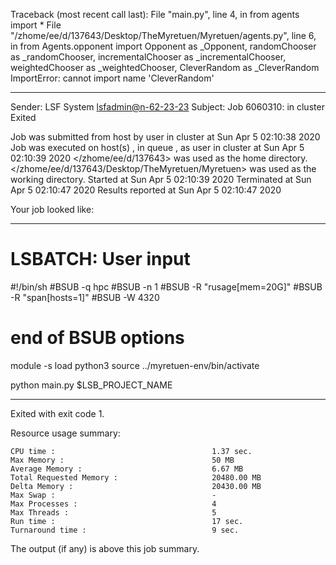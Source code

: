 Traceback (most recent call last):
  File "main.py", line 4, in <module>
    from agents import *
  File "/zhome/ee/d/137643/Desktop/TheMyretuen/Myretuen/agents.py", line 6, in <module>
    from Agents.opponent import Opponent as _Opponent, randomChooser as _randomChooser, incrementalChooser as _incrementalChooser, weightedChooser as _weightedChooser, CleverRandom as _CleverRandom
ImportError: cannot import name 'CleverRandom'

------------------------------------------------------------
Sender: LSF System <lsfadmin@n-62-23-23>
Subject: Job 6060310: <CleverRandom0test> in cluster <dcc> Exited

Job <CleverRandom0test> was submitted from host <n-62-27-20> by user <s183905> in cluster <dcc> at Sun Apr  5 02:10:38 2020
Job was executed on host(s) <n-62-23-23>, in queue <hpc>, as user <s183905> in cluster <dcc> at Sun Apr  5 02:10:39 2020
</zhome/ee/d/137643> was used as the home directory.
</zhome/ee/d/137643/Desktop/TheMyretuen/Myretuen> was used as the working directory.
Started at Sun Apr  5 02:10:39 2020
Terminated at Sun Apr  5 02:10:47 2020
Results reported at Sun Apr  5 02:10:47 2020

Your job looked like:

------------------------------------------------------------
# LSBATCH: User input
#!/bin/sh
#BSUB -q hpc
#BSUB -n 1
#BSUB -R "rusage[mem=20G]"
#BSUB -R "span[hosts=1]"
#BSUB -W 4320
# end of BSUB options

module -s load python3
source ../myretuen-env/bin/activate

python main.py $LSB_PROJECT_NAME


------------------------------------------------------------

Exited with exit code 1.

Resource usage summary:

    CPU time :                                   1.37 sec.
    Max Memory :                                 50 MB
    Average Memory :                             6.67 MB
    Total Requested Memory :                     20480.00 MB
    Delta Memory :                               20430.00 MB
    Max Swap :                                   -
    Max Processes :                              4
    Max Threads :                                5
    Run time :                                   17 sec.
    Turnaround time :                            9 sec.

The output (if any) is above this job summary.

